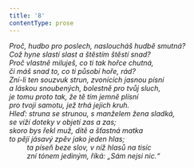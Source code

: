 ```yaml
---
title: '8'
contentType: prose
---
```


_Proč, hudbo pro poslech, nasloucháš hudbě smutná?  
Což hyne slastí slast a štěstím štěstí snad?  
Proč vlastně miluješ, co ti tak hořce chutná,  
či máš snad to, co ti působí hoře, rád?  
Zní-li ten souzvuk strun, zvonících jasnou písní  
a láskou snoubených, bolestně pro tvůj sluch,  
je tomu proto tak, že tě tím jemně plísní  
pro tvoji samotu, jež trhá jejich kruh.  
Hleď: struna se strunou, s manželem žena sladká,  
se víží doteky v objetí zas a zas;  
skoro bys řekl muž, dítě a šťastná matka  
to pějí jásavý zpěv jako jeden hlas;  
         ta píseň beze slov, v níž hlasů na tisíc  
         zní tónem jediným, říká: „Sám nejsi nic.“_
